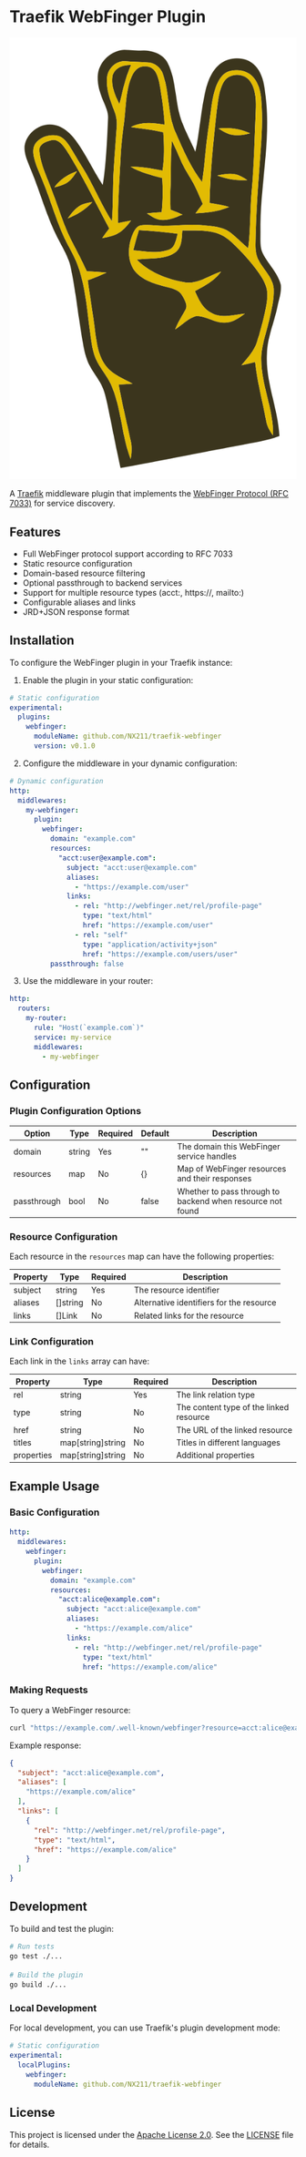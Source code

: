# Traefik WebFinger Plugin

![Traefik WebFinger](https://raw.githubusercontent.com/nx211/traefik-webfinger/main/.assets/logo.svg)

A [Traefik](https://traefik.io/) middleware plugin that implements the [WebFinger Protocol (RFC 7033)](https://datatracker.ietf.org/doc/html/rfc7033) for service discovery.

## Features

- Full WebFinger protocol support according to RFC 7033
- Static resource configuration
- Domain-based resource filtering
- Optional passthrough to backend services
- Support for multiple resource types (acct:, https://, mailto:)
- Configurable aliases and links
- JRD+JSON response format

## Installation

To configure the WebFinger plugin in your Traefik instance:

1. Enable the plugin in your static configuration:

```yaml
# Static configuration
experimental:
  plugins:
    webfinger:
      moduleName: github.com/NX211/traefik-webfinger
      version: v0.1.0
```

2. Configure the middleware in your dynamic configuration:

```yaml
# Dynamic configuration
http:
  middlewares:
    my-webfinger:
      plugin:
        webfinger:
          domain: "example.com"
          resources:
            "acct:user@example.com":
              subject: "acct:user@example.com"
              aliases:
                - "https://example.com/user"
              links:
                - rel: "http://webfinger.net/rel/profile-page"
                  type: "text/html"
                  href: "https://example.com/user"
                - rel: "self"
                  type: "application/activity+json"
                  href: "https://example.com/users/user"
          passthrough: false
```

3. Use the middleware in your router:

```yaml
http:
  routers:
    my-router:
      rule: "Host(`example.com`)"
      service: my-service
      middlewares:
        - my-webfinger
```

## Configuration

### Plugin Configuration Options

| Option | Type | Required | Default | Description |
|--------|------|----------|---------|-------------|
| domain | string | Yes | "" | The domain this WebFinger service handles |
| resources | map | No | {} | Map of WebFinger resources and their responses |
| passthrough | bool | No | false | Whether to pass through to backend when resource not found |

### Resource Configuration

Each resource in the `resources` map can have the following properties:

| Property | Type | Required | Description |
|----------|------|----------|-------------|
| subject | string | Yes | The resource identifier |
| aliases | []string | No | Alternative identifiers for the resource |
| links | []Link | No | Related links for the resource |

### Link Configuration

Each link in the `links` array can have:

| Property | Type | Required | Description |
|----------|------|----------|-------------|
| rel | string | Yes | The link relation type |
| type | string | No | The content type of the linked resource |
| href | string | No | The URL of the linked resource |
| titles | map[string]string | No | Titles in different languages |
| properties | map[string]string | No | Additional properties |

## Example Usage

### Basic Configuration

```yaml
http:
  middlewares:
    webfinger:
      plugin:
        webfinger:
          domain: "example.com"
          resources:
            "acct:alice@example.com":
              subject: "acct:alice@example.com"
              aliases:
                - "https://example.com/alice"
              links:
                - rel: "http://webfinger.net/rel/profile-page"
                  type: "text/html"
                  href: "https://example.com/alice"
```

### Making Requests

To query a WebFinger resource:

```bash
curl "https://example.com/.well-known/webfinger?resource=acct:alice@example.com"
```

Example response:

```json
{
  "subject": "acct:alice@example.com",
  "aliases": [
    "https://example.com/alice"
  ],
  "links": [
    {
      "rel": "http://webfinger.net/rel/profile-page",
      "type": "text/html",
      "href": "https://example.com/alice"
    }
  ]
}
```

## Development

To build and test the plugin:

```bash
# Run tests
go test ./...

# Build the plugin
go build ./...
```

### Local Development

For local development, you can use Traefik's plugin development mode:

```yaml
# Static configuration
experimental:
  localPlugins:
    webfinger:
      moduleName: github.com/NX211/traefik-webfinger
```

## License

This project is licensed under the [Apache License 2.0](LICENSE). See the [LICENSE](LICENSE) file for details.
